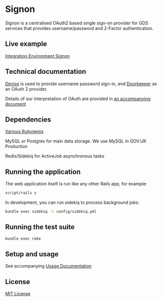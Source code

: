 # Signon

Signon is a centralised OAuth2 based single sign-on provider for GDS services
that provides username/password and 2-Factor authentication.

## Live example

[Integration Environment Signon](https://signon.integration.publishing.service.gov.uk)

## Technical documentation

[Devise](https://github.com/plataformatec/devise) is used to provide username 
password sign-in, and [Doorkeeper](https://github.com/applicake/doorkeeper/)
as an OAuth 2 provider.

Details of our interpretation of OAuth are provided in
[an accompanying document](doc/oauth.md)

## Dependencies

[Various Rubygems](Gemfile)

MySQL or Postgres for main data storage. We use MySQL in GOV.UK Production

Redis/Sidekiq for ActiveJob asynchronous tasks

## Running the application

The web application itself is run like any other Rails app, for example:

```sh
script/rails s
```

In development, you can run sidekiq to process background jobs:

```sh
bundle exec sidekiq -C config/sidekiq.yml
```

## Running the test suite

```sh
bundle exec rake
```

## Setup and usage

See accompanying [Usage Documentation](doc/usage.md)

## License

[MIT License](LICENCE)


